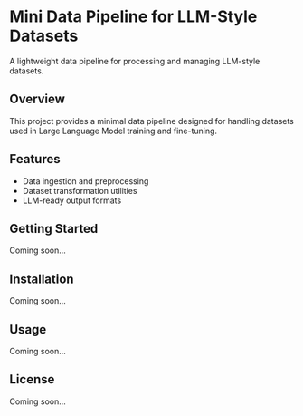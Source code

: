 # Mini Data Pipeline for LLM-Style Datasets

A lightweight data pipeline for processing and managing LLM-style datasets.

## Overview

This project provides a minimal data pipeline designed for handling datasets used in Large Language Model training and fine-tuning.

## Features

- Data ingestion and preprocessing
- Dataset transformation utilities
- LLM-ready output formats

## Getting Started

Coming soon...

## Installation

Coming soon...

## Usage

Coming soon...

## License

Coming soon...
